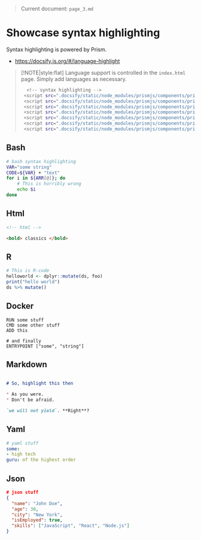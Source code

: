 > Current document: `page_3.md`

# Showcase syntax highlighting

Syntax highlighting is powered by Prism.

- https://docsify.js.org/#/language-highlight


> [!NOTE|style:flat]
> Language support is controlled in the `index.html` page. Simply add languages as 
> necessary.
>
> ```bash
>   <!-- syntax highlighting -->
>  <script src=".docsify/static/node_modules/prismjs/components/prism-bash.min.js"></script>   
>  <script src=".docsify/static/node_modules/prismjs/components/prism-r.min.js"></script> 
>  <script src=".docsify/static/node_modules/prismjs/components/prism-python.min.js"></script>
>  <script src=".docsify/static/node_modules/prismjs/components/prism-docker.min.js"></script>
>  <script src=".docsify/static/node_modules/prismjs/components/prism-markdown.min.js"></script>
>  <script src=".docsify/static/node_modules/prismjs/components/prism-yaml.min.js"></script>
>  <script src=".docsify/static/node_modules/prismjs/components/prism-json.min.js"></script>
> ```

## Bash

```bash
# bash syntax highlighting
VAR="some string"
CODE=${VAR} + "text"
for i in ${ARR[@]}; do
    # This is horribly wrong
    echo $i
done
```

## Html

```html
<!-- html -->

<bold> classics </bold>
```

## R
```r
# This is R-code
helloworld <- dplyr::mutate(ds, foo)
print("hello world")
ds %>% mutate()
```


## Docker
```docker
RUN some stuff
CMD some other stuff
ADD this

# and finally
ENTRYPOINT ["some", "string"]

```

## Markdown
```markdown

# So, highlight this then

* As you were.
* Don't be afraid.

`we will not yield`. **Right**?
```

## Yaml
```yaml
# yaml stuff
some:
- high tech
guru: of the highest order

```

## Json
```json
# json stuff
{
  "name": "John Doe",
  "age": 30,
  "city": "New York",
  "isEmployed": true,
  "skills": ["JavaScript", "React", "Node.js"]
}

```

